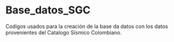 # Base_datos_SGC
Codigos usados para la creación de la base da datos con los datos provenientes del Catalogo Sísmico Colombiano.
